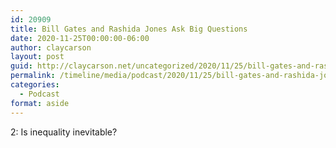 ```yaml
---
id: 20909
title: Bill Gates and Rashida Jones Ask Big Questions
date: 2020-11-25T00:00:00-06:00
author: claycarson
layout: post
guid: http://claycarson.net/uncategorized/2020/11/25/bill-gates-and-rashida-jones-ask-big-questions-4/
permalink: /timeline/media/podcast/2020/11/25/bill-gates-and-rashida-jones-ask-big-questions-4/
categories:
  - Podcast
format: aside
---
```

<div class="media-details">2: Is inequality inevitable?</div>

<div class="media-creator"></div>

<div class="media-rating"></div>